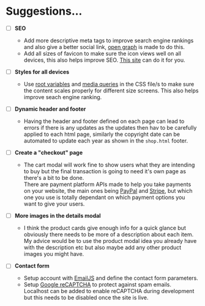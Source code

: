 # Suggestions...

- [ ] **SEO**
  - Add more descriptive meta tags to improve search engine rankings and also give a better social link, [open graph](https://www.opengraph.xyz/) is made to do this.
  - Add all sizes of favicon to make sure the icon views well on all devices, this also helps improve SEO. [This site](https://favicon.io/) can do it for you.

- [ ] **Styles for all devices**
  - Use [root variables](https://developer.mozilla.org/en-US/docs/Web/CSS/Using_CSS_custom_properties) and [media queries](https://developer.mozilla.org/en-US/docs/Web/CSS/CSS_media_queries/Using_media_queries) in the CSS file/s to make sure the content scales properly for different size screens. This also helps improve seach engine ranking.

- [ ] **Dynamic header and footer**
  - Having the header and footer defined on each page can lead to errors if there is any updates as the updates then hav to be carefully applied to each html page, similarly the copyright date can be automated to update each year as shown in the `shop.html` footer.

- [ ] **Create a "checkout" page**
  - The cart modal will work fine to show users what they are intending to buy but the final transaction is going to need it's own page as there's a bit to be done.  
    There are payment platform APIs made to help you take payments on your website, the main ones being [PayPal](https://developer.paypal.com/home) and [Stripe](https://stripe.com/au), but which one you use is totally dependant on which payment options you want to give your users.

- [ ] **More images in the details modal**
  - I think the product cards give enough info for a quick glance but obviously there needs to be more of a description about each item. My advice would be to use the product modal idea you already have with the description etc but also maybe add any other product images you might have.

- [ ] **Contact form**
  - Setup account with [EmailJS](https://www.emailjs.com/) and define the contact form parameters.
  - Setup [Google reCAPTCHA](https://www.google.com/recaptcha/admin/create) to protect against spam emails.  
  Localhost can be added to enable reCAPTCHA during development but this needs to be disabled once the site is live.
